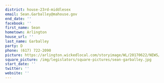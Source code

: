 ```yaml
---
district: house-23rd-middlesex
email: Sean.Garballey@mahouse.gov
end_date: ''
facebook: ''
first_name: Sean
hometown: Arlington
house_url: ''
last_name: Garballey
party: D
phone: (617) 722-2090
picture: https://arlington.wickedlocal.com/storyimage/WL/20170622/NEWS/170628603/AR/0/AR-170628603.jpg
square_picture: /img/legislators/square-pictures/sean-garballey.jpg
start_date: ''
twitter: ''
website: ''
---
```


